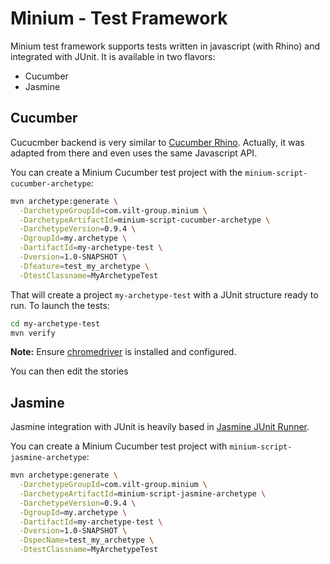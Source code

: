 Minium - Test Framework
=======================

Minium test framework supports tests written in javascript (with Rhino) and integrated with JUnit.
It is available in two flavors:

* Cucumber
* Jasmine

Cucumber
--------

Cucucmber backend is very similar to [Cucumber Rhino](https://github.com/cucumber/cucumber-jvm/tree/master/rhino). Actually, it was adapted from there and even uses the same Javascript API.

You can create a Minium Cucumber test project with the `minium-script-cucumber-archetype`:

```sh
mvn archetype:generate \
  -DarchetypeGroupId=com.vilt-group.minium \
  -DarchetypeArtifactId=minium-script-cucumber-archetype \
  -DarchetypeVersion=0.9.4 \
  -DgroupId=my.archetype \
  -DartifactId=my-archetype-test \
  -Dversion=1.0-SNAPSHOT \
  -Dfeature=test_my_archetype \
  -DtestClassname=MyArchetypeTest
```

That will create a project `my-archetype-test` with a JUnit structure ready to run. To launch the tests:

```sh
cd my-archetype-test
mvn verify
```

**Note:** Ensure [chromedriver](https://code.google.com/p/selenium/wiki/ChromeDriver) is installed and configured.

You can then edit the stories

Jasmine
-------

Jasmine integration with JUnit is heavily based in [Jasmine JUnit Runner](https://github.com/wgroeneveld/jasmine-junit-runner).

You can create a Minium Cucumber test project with `minium-script-jasmine-archetype`:

```sh
mvn archetype:generate \
  -DarchetypeGroupId=com.vilt-group.minium \
  -DarchetypeArtifactId=minium-script-jasmine-archetype \
  -DarchetypeVersion=0.9.4 \
  -DgroupId=my.archetype \
  -DartifactId=my-archetype-test \
  -Dversion=1.0-SNAPSHOT \
  -DspecName=test_my_archetype \
  -DtestClassname=MyArchetypeTest
```
